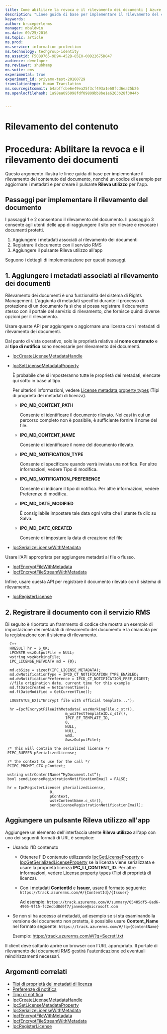 ```yaml
---
title: Come abilitare la revoca e il rilevamento dei documenti | Azure RMS
description: "Linee guida di base per implementare il rilevamento del contenuto del documento, nonché un codice di esempio per aggiornare i metadati e un pulsante Rileva utilizzo per l'app."
keywords: 
author: bruceperlerms
manager: mbaldwin
ms.date: 09/25/2016
ms.topic: article
ms.prod: 
ms.service: information-protection
ms.technology: techgroup-identity
ms.assetid: F5089765-9D94-452B-85E0-00D22675D847
audience: developer
ms.reviewer: shubhamp
ms.suite: ems
experimental: true
experiment_id: priyamo-test-20160729
translationtype: Human Translation
ms.sourcegitcommit: b4abffcbe6e49ea25f3cf493a1e68fcd6ea25b26
ms.openlocfilehash: 1a98ea095098fdf09809bb8be1e6263b28f3044b


---
```


# Rilevamento del contenuto

# Procedura: Abilitare la revoca e il rilevamento dei documenti

Questo argomento illustra le linee guida di base per implementare il rilevamento del contenuto del documento, nonché un codice di esempio per aggiornare i metadati e per creare il pulsante **Rileva utilizzo** per l'app.

## Passaggi per implementare il rilevamento del documento

I passaggi 1 e 2 consentono il rilevamento del documento. Il passaggio 3 consente agli utenti delle app di raggiungere il sito per rilevare e revocare i documenti protetti.

1. Aggiungere i metadati associati al rilevamento dei documenti
2. Registrare il documento con il servizio RMS
3. Aggiungere il pulsante Rileva utilizzo all'app

Seguono i dettagli di implementazione per questi passaggi.

## 1. Aggiungere i metadati associati al rilevamento dei documenti

Rilevamento dei documenti è una funzionalità del sistema di Rights Management. L'aggiunta di metadati specifici durante il processo di protezione di un documento fa sì che si possa registrare il documento stesso con il portale del servizio di rilevamento, che fornisce quindi diverse opzioni per il rilevamento.

Usare queste API per aggiungere o aggiornare una licenza con i metadati di rilevamento dei documenti.


Dal punto di vista operativo, solo le proprietà relative al **nome contenuto** e al **tipo di notifica** sono necessarie per rilevamento dei documenti.


- [IpcCreateLicenseMetadataHandle](/information-protection/sdk/2.1/api/win/functions#msipc_ipccreatelicensemetadatahandle)
- [IpcSetLicenseMetadataProperty](/information-protection/sdk/2.1/api/win/functions#msipc_ipcsetlicensemetadataproperty)

  È probabile che si imposteranno tutte le proprietà dei metadati, elencate qui sotto in base al tipo.

  Per ulteriori informazioni, vedere [License metadata property types](/information-protection/sdk/2.1/api/win/constants#msipc_license_metadata_property_types) (Tipi di proprietà dei metadati di licenza).

  - **IPC_MD_CONTENT_PATH**

    Consente di identificare il documento rilevato. Nei casi in cui un percorso completo non è possibile, è sufficiente fornire il nome del file.

  - **IPC_MD_CONTENT_NAME**

    Consente di identificare il nome del documento rilevato.

  - **IPC_MD_NOTIFICATION_TYPE**

    Consente di specificare quando verrà inviata una notifica. Per altre informazioni, vedere Tipo di modifica.

  - **IPC_MD_NOTIFICATION_PREFERENCE**

    Consente di indicare il tipo di notifica. Per altre informazioni, vedere Preferenze di modifica.

  - **IPC_MD_DATE_MODIFIED**

    È consigliabile impostare tale data ogni volta che l'utente fa clic su Salva.

  - **IPC_MD_DATE_CREATED**

    Consente di impostare la data di creazione del file

- [IpcSerializeLicenseWithMetadata](/information-protection/sdk/2.1/api/win/functions#msipc_ipcserializelicensemetadata)

Usare l'API appropriata per aggiungere metadati al file o flusso.

- [IpcfEncryptFileWithMetadata](/information-protection/sdk/2.1/api/win/functions#msipc_ipcfencryptfilewithmetadata)
- [IpcfEncryptFileStreamWithMetadata](/information-protection/sdk/2.1/api/win/functions#msipc_ipcfencryptfilestreamwithmetadata)

Infine, usare questa API per registrare il documento rilevato con il sistema di rilevamento.

- [IpcRegisterLicense](/information-protection/sdk/2.1/api/win/functions#msipc_ipcregisterlicense)


## 2. Registrare il documento con il servizio RMS

Di seguito è riportato un frammento di codice che mostra un esempio di impostazione dei metadati di rilevamento del documento e la chiamata per la registrazione con il sistema di rilevamento.

      C++
      HRESULT hr = S_OK;
      LPCWSTR wszOutputFile = NULL;
      wstring wszWorkingFile;
      IPC_LICENSE_METADATA md = {0};

      md.cbSize = sizeof(IPC_LICENSE_METADATA);
      md.dwNotificationType = IPCD_CT_NOTIFICATION_TYPE_ENABLED;
      md.dwNotificationPreference = IPCD_CT_NOTIFICATION_PREF_DIGEST;
      //file origination date, current time for this example
      md.ftDateCreated = GetCurrentTime();
      md.ftDateModified = GetCurrentTime();

      LOGSTATUS_EX(L"Encrypt file with official template...");

      hr =IpcfEncryptFileWithMetadata( wszWorkingFile.c_str(),
                               m_wszTestTemplateID.c_str(),
                               IPCF_EF_TEMPLATE_ID,
                               0,
                               NULL,
                               NULL,
                               &md,
                               &wszOutputFile);

     /* This will contain the serialized license */
     PIPC_BUFFER pSerializedLicense;

     /* the context to use for the call */
     PCIPC_PROMPT_CTX pContext;

     wstring wstrContentName(“MyDocument.txt”);
     bool sendLicenseRegistrationNotificationEmail = FALSE;

     hr = IpcRegisterLicense( pSerializedLicense,
                        0,
                        pContext,
                        wstrContentName.c_str(),
                        sendLicenseRegistrationNotificationEmail);

## Aggiungere un pulsante **Rileva utilizzo** all'app

Aggiungere un elemento dell'interfaccia utente **Rileva utilizzo** all'app con uno dei seguenti formati di URL è semplice:

- Usando l'ID contenuto
  - Ottenere l'ID contenuto utilizzando [IpcGetLicenseProperty](/information-protection/sdk/2.1/api/win/functions#msipc_ipcgetlicenseproperty) o [IpcGetSerializedLicenseProperty](/information-protection/sdk/2.1/api/win/functions#msipc_ipcgetserializedlicenseproperty) se la licenza viene serializzata e usare la proprietà licenza **IPC_LI_CONTENT_ID**. Per altre informazioni, vedere [License property types](/information-protection/sdk/2.1/api/win/constants#msipc_license_property_types) (Tipi di proprietà di licenza).
  - Con i metadati **ContentId** e **Issuer**, usare il formato seguente: `https://track.azurerms.com/#/{ContentId}/{Issuer}`

    Ad esempio: `https://track.azurerms.com/#/summary/05405df5-8ad6-4905-9f15-fc2ecbd8d0f7/janedoe@microsoft.com`

- Se non si ha accesso ai metadati, ad esempio se si sta esaminando la versione del documento non protetta, è possibile usare **Content_Name** nel formato seguente: `https://track.azurerms.com/#/?q={ContentName}`

  Esempio: https://track.azurerms.com/#/?q=Secret!.txt

Il client deve soltanto aprire un browser con l'URL appropriato. Il portale di rilevamento dei documenti RMS gestirà l'autenticazione ed eventuali reindirizzamenti necessari.

## Argomenti correlati

* [Tipi di proprietà dei metadati di licenza](/information-protection/sdk/2.1/api/win/constants#msipc_license_metadata_property_types)
* [Preferenze di notifica](/information-protection/sdk/2.1/api/win/constants#msipc_notification_preference)
* [Tipo di notifica](/information-protection/sdk/2.1/api/win/constants#msipc_notification_type)
* [IpcCreateLicenseMetadataHandle](/information-protection/sdk/2.1/api/win/functions#msipc_ipccreatelicensemetadatahandle)
* [IpcSetLicenseMetadataProperty](/information-protection/sdk/2.1/api/win/functions#msipc_ipcsetlicensemetadataproperty)
* [IpcSerializeLicenseWithMetadata](/information-protection/sdk/2.1/api/win/functions#msipc_ipcserializelicensemetadata)
* [IpcfEncryptFileWithMetadata](/information-protection/sdk/2.1/api/win/functions#msipc_ipcfencryptfilewithmetadata)
* [IpcfEncryptFileStreamWithMetadata](/information-protection/sdk/2.1/api/win/functions#msipc_ipcfencryptfilestreamwithmetadata)
* [IpcRegisterLicense](/information-protection/sdk/2.1/api/win/functions#msipc_ipcregisterlicense)

 



<!--HONumber=Sep16_HO5-->


